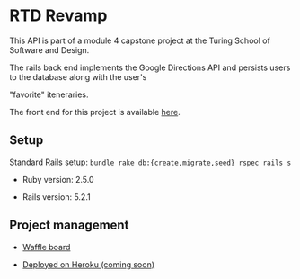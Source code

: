 # RTD Revamp

This API is part of a module 4 capstone project at the Turing School of Software and Design.

The rails back end implements the Google Directions API and persists users to the database along with the user's

"favorite" iteneraries.

The front end for this project is available [here](https://github.com/Awiedenman/rtd-mobile-app).

## Setup

Standard Rails setup: 
`bundle
rake db:{create,migrate,seed}
rspec
rails s`

* Ruby version: 2.5.0

* Rails version: 5.2.1

## Project management

* [Waffle board](https://waffle.io/jamesrnelson/rtd-rails-api)

* [Deployed on Heroku (coming soon)](turing.io/alumni/jamison-ordway)
